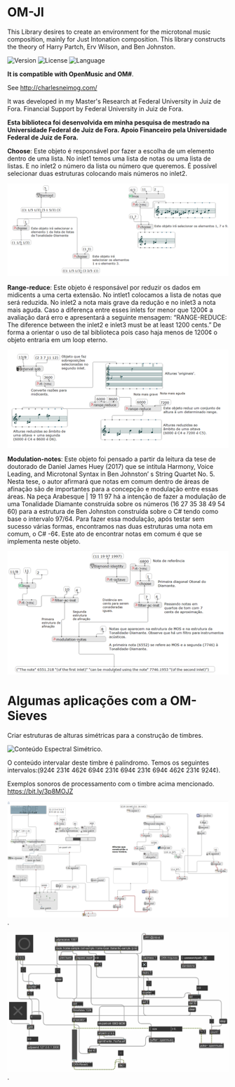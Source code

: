# OM-JI
This Library desires to create an environment for the microtonal music composition, mainly for Just Intonation composition. This library constructs the theory of Harry Partch, Erv Wilson, and Ben Johnston. 

![Version](https://img.shields.io/badge/version-1.0-green.svg?style=flat-square) ![License](https://img.shields.io/badge/license-GPL3-blue.svg?style=flat-square) ![Language](https://img.shields.io/badge/language-Lisp-yellow.svg?style=flat-square) 

**It is compatible with OpenMusic and OM#**. 

See http://charlesneimog.com/ 
 
 It was developed in my Master's Research at Federal University in Juiz de Fora. Financial Support by Federal University in Juiz de Fora.
 
 
**Esta biblioteca foi desenvolvida em minha pesquisa de mestrado na Universidade Federal de Juiz de Fora. Apoio Financeiro pela Universidade Federal de Juiz de Fora.**

**Choose**: Este objeto é responsável por fazer a escolha de um elemento dentro de uma lista. No inlet1 temos uma lista de notas ou uma lista de listas. E no inlet2 o número da lista ou número que queremos. É possível selecionar duas estruturas colocando mais números no inlet2. 

![Choose](https://github.com/charlesneimog/OM-JI/blob/master/resources/Imagens/choose.png)

**Range-reduce**: Este objeto é responsável por reduzir os dados em midicents a uma certa extensão. No intlet1 colocamos a lista de notas que será reduzida. No inlet2 a nota mais grave da redução e no inlet3 a nota mais aguda. Caso a diferença entre esses inlets for menor que 1200¢ a avaliação dará erro e apresentará a seguinte mensagem: “RANGE-REDUCE: The diference between the inlet2 e inlet3 must be at least 1200 cents.” De forma a orientar o uso de tal biblioteca pois caso haja menos de 1200¢ o objeto entraria em um loop eterno.

![Range Reduce](https://github.com/charlesneimog/OM-JI/blob/master/resources/Imagens/Range%20Reduce.png)

**Modulation-notes**: Este objeto foi pensado a partir da leitura da tese de doutorado de Daniel James Huey (2017) que se intitula Harmony, Voice Leading, and Microtonal Syntax in Ben Johnston’ s String Quartet No. 5. Nesta tese, o autor afirmará que notas em comum dentro de áreas de afinação são de importantes para a concepção e modulação entre essas áreas. Na peça Arabesque | 19 11 97 há a intenção de fazer a modulação de uma Tonalidade Diamante construída sobre os números (16 27 35 38 49 54 60) para a estrutura de Ben Johnston construída sobre o C# tendo como base o intervalo 97/64. Para fazer essa modulação, após testar sem sucesso várias formas, encontramos nas duas estruturas uma nota em comum, o C# -6¢. Este ato de encontrar notas em comum é que se implementa neste objeto. 

![Modulation Notes](https://github.com/charlesneimog/OM-JI/blob/master/resources/Imagens/Modulations%20notes.png)



# Algumas aplicações com a OM-Sieves

Criar estruturas de alturas simétricas para a construção de timbres. 

![Conteúdo Espectral Simétrico](https://github.com/charlesneimog/OM-JI/blob/master/resources/Imagens/Conte%C3%BAdo%20espectral%20simetrica%20.png).

O conteúdo intervalar deste timbre é palíndromo. Temos os seguintes intervalos:(924¢ 231¢ 462¢ 694¢ 231¢ 694¢ 231¢ 694¢ 462¢ 231¢ 924¢).

Exemplos sonoros de processamento com o timbre acima mencionado. https://bit.ly/3p8MOJZ


![Patch em OM#](https://github.com/charlesneimog/OM-JI/blob/master/resources/Imagens/Change%20the%20partials%20of%20the%20timbre.png).

![Ressíntese no MAX/MSP](https://github.com/charlesneimog/OM-JI/blob/master/resources/Imagens/Exemplo%20no%20Max-MSP.png).
